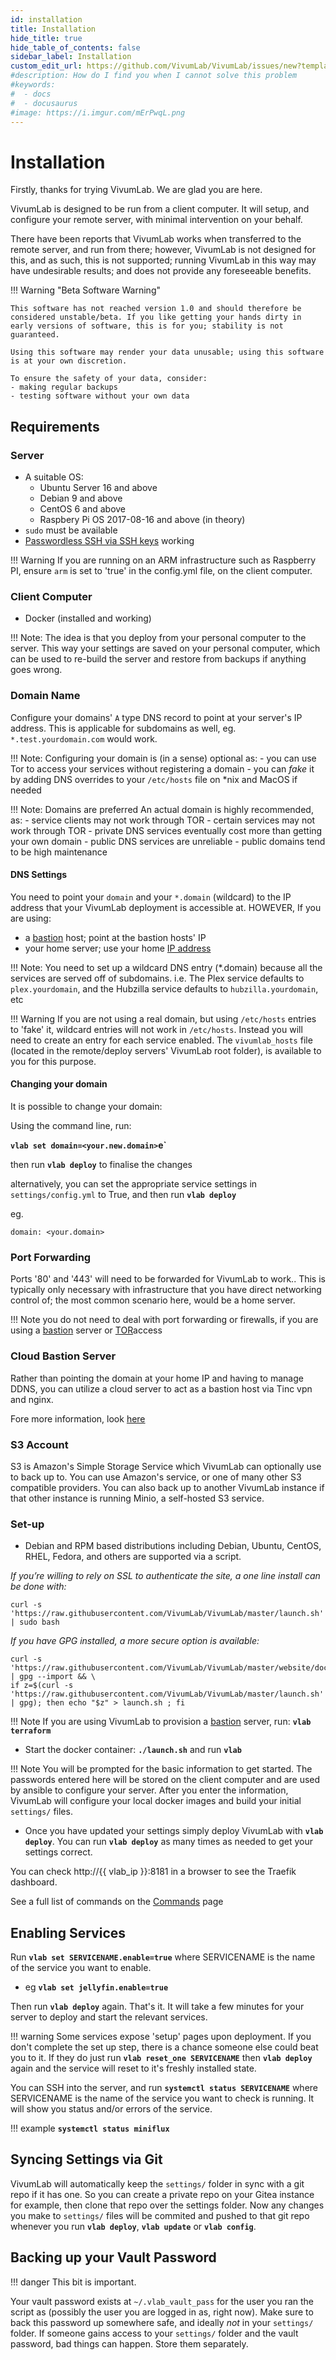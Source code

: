 ```yaml
---
id: installation
title: Installation
hide_title: true
hide_table_of_contents: false
sidebar_label: Installation
custom_edit_url: https://github.com/VivumLab/VivumLab/issues/new?template=documentation.md
#description: How do I find you when I cannot solve this problem
#keywords:
#  - docs
#  - docusaurus
#image: https://i.imgur.com/mErPwqL.png
---
```


# Installation

Firstly, thanks for trying VivumLab. We are glad you are here.

VivumLab is designed to be run from a client computer. It will setup, and configure your remote server, with minimal intervention on your behalf.

There have been reports that VivumLab works when transferred to the remote server, and run from there; however, VivumLab is not designed for this, and as such, this is not supported; running VivumLab in this way may have undesirable results; and does not provide any foreseeable benefits.

!!! Warning "Beta Software Warning"

    This software has not reached version 1.0 and should therefore be considered unstable/beta. If you like getting your hands dirty in early versions of software, this is for you; stability is not guaranteed.

    Using this software may render your data unusable; using this software is at your own discretion.

    To ensure the safety of your data, consider:
    - making regular backups
    - testing software without your own data

## Requirements

### Server

- A suitable OS:
    - Ubuntu Server 16 and above
    - Debian 9 and above
    - CentOS 6 and above
    - Raspbery Pi OS 2017-08-16 and above (in theory)
- `sudo` must be available
- [Passwordless SSH via SSH keys](https://linuxconfig.org/passwordless-ssh) working

!!! Warning
    If you are running on an ARM infrastructure such as Raspberry PI, ensure `arm`  is set to 'true' in the config.yml file, on the client computer.

### Client Computer

- Docker (installed and working)

!!! Note:
    The idea is that you deploy from your personal computer to the server. This way your settings are saved on your personal computer, which can be used to re-build the server and restore from backups if anything goes wrong.

### Domain Name

Configure your domains' `A` type DNS record to point at your server's IP address. This is applicable for subdomains as well, eg. `*.test.yourdomain.com` would work.

!!! Note:
    Configuring your domain is (in a sense) optional as:
    - you can use Tor to access your services without registering a domain
    - you can *fake* it by adding DNS overrides to your `/etc/hosts` file on *nix and MacOS if needed

!!! Note: Domains are preferred
    An actual domain is highly recommended, as:
    - service clients may not work through TOR
    - certain services may not work through TOR
    - private DNS services eventually cost more than getting your own domain
    - public DNS services are unreliable
    - public domains tend to be high maintenance

#### DNS Settings

You need to point your `domain` and your `*.domain` (wildcard) to the IP address that your VivumLab deployment is accessible at. HOWEVER, If you are using:
- a [bastion](Bastion.md) host; point at the bastion hosts' IP
- your home server; use your home [IP address](https://duckduckgo.com/?q=whats+my+ip)

!!! Note: You need to set up a wildcard DNS entry (*.domain) because all the services are served off of subdomains. i.e. The Plex service defaults to `plex.yourdomain`, and the Hubzilla service defaults to `hubzilla.yourdomain`, etc

!!! Warning
    If you are not using a real domain, but using `/etc/hosts` entries to 'fake' it, wildcard entries will not work in `/etc/hosts`. Instead you will need to create an entry for each service enabled. The `vivumlab_hosts` file (located in the remote/deploy servers' VivumLab root folder), is available to you for this purpose.

#### Changing your domain

It is possible to change your domain:

Using the command line, run:

**`vlab set domain=<your.new.domain>`e`**

then run **`vlab deploy`** to finalise the changes

alternatively, you can set the appropriate service settings in `settings/config.yml` to True, and then run **``vlab deploy``**

eg.
```
domain: <your.domain>
```

### Port Forwarding

Ports '80' and '443' will need to be forwarded for VivumLab to work.. This is typically only necessary with infrastructure that you have direct networking control of; the most common scenario here, would be a home server.

!!! Note
    you do not need to deal with port forwarding or firewalls, if you are using a [bastion](Bastion.md) server or [TOR](Tor.md)access

### Cloud Bastion Server

Rather than pointing the domain at your home IP and having to manage DDNS, you can utilize a cloud server
to act as a bastion host via Tinc vpn and nginx.

Fore more information, look [here](Bastion.md)

### S3 Account

S3 is Amazon's Simple Storage Service which VivumLab can optionally use to back up to. You can use Amazon's service, or one of many other S3 compatible providers. You can also back up to another VivumLab instance if that other instance is running Minio, a self-hosted S3 service.

### Set-up

* Debian and RPM based distributions including Debian, Ubuntu, CentOS, RHEL, Fedora, and others are supported via a script.

_If you’re willing to rely on SSL to authenticate the site, a one line install can be done with:_

```
curl -s 'https://raw.githubusercontent.com/VivumLab/VivumLab/master/launch.sh' | sudo bash
```

_If you have GPG installed, a more secure option is available:_

```
curl -s 'https://raw.githubusercontent.com/VivumLab/VivumLab/master/website/docs/contact%40vivumlab.xyz.gpg' | gpg --import && \
if z=$(curl -s 'https://raw.githubusercontent.com/VivumLab/VivumLab/master/launch.sh' | gpg); then echo "$z" > launch.sh ; fi
```

!!! Note
    If you are using VivumLab to provision a [bastion](Bastion.md) server, run: **`vlab terraform`**

* Start the docker container: **`./launch.sh`** and run **`vlab`**

!!! Note
    You will be prompted for the basic information to get started. The passwords entered here will be stored on the client computer and are used by ansible to configure your server. After you enter the information, VivumLab will configure your local docker images and build your initial `settings/` files.

* Once you have updated your settings simply deploy VivumLab with **`vlab deploy`**. You can run **`vlab deploy`** as many times as needed to get your settings correct.

You can check http://{{ vlab_ip }}:8181 in a browser to see the Traefik dashboard.

See a full list of commands on the [Commands](Commands.md) page

## Enabling Services

Run **`vlab set SERVICENAME.enable=true`** where SERVICENAME is the name of the service you want to enable.
- eg **`vlab set jellyfin.enable=true`**

Then run **`vlab deploy`** again. That's it. It will take a few minutes for your server to deploy and start the relevant services.


!!! warning
    Some services expose 'setup' pages upon deployment. If you don't complete the set up step, there is a chance someone else could beat you to it. If they do just run **`vlab reset_one SERVICENAME`** then **`vlab deploy`** again and the service will reset to it's freshly installed state.

You can SSH into the server, and run **`systemctl status SERVICENAME`** where SERVICENAME is the name of the service you want to check is running. It will show you status and/or errors of the service.

!!! example
    **`systemctl status miniflux`**

## Syncing Settings via Git

VivumLab will automatically keep the `settings/` folder in sync with a git repo if it has one.
So you can create a private repo on your Gitea instance for example, then clone that repo over the settings folder. Now any changes you make to `settings/` files will be commited and pushed to that git repo whenever you run **`vlab deploy`**, **`vlab update`** or **`vlab config`**.

## Backing up your Vault Password

!!! danger
    This bit is important.

Your vault password exists at `~/.vlab_vault_pass` for the user you ran the script as (possibly the user you are logged in as, right now).
Make sure to back this password up somewhere safe, and ideally _not_ in your `settings/` folder. If someone gains access to your `settings/` folder and the vault password, bad things can happen. Store them separately.
